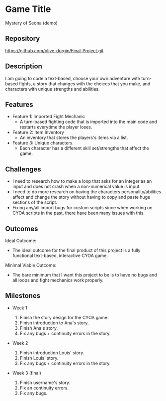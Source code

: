 # Game Title
Mystery of Seona (demo)

## Repository
https://github.com/olive-durgin/Final-Project.git

## Description
I am going to code a text-based, choose your own adventure with turn-based fights, a story that changes with the choices that you make, and characters with unique strengths and abilities.

## Features
- Feature 1: Imported Fight Mechanic
	- A turn-based fighting code that is imported into the main code and restarts everytime the player loses.
- Feature 2: Item Inventory
	- An inventory that stores the players's items via a list.
- Feature 3: Unique characters.
	- Each character has a different skill set/strengths that affect the game.

## Challenges
- I need to research how to make a loop that asks for an integer as an input and does not crash when a non-numerical value is input.
- I need to do more research on having the characters personality/abilities affect and change the story without having to copy and paste huge sections of the script.
- Fixing any/all import bugs for custom scripts since when working on CYOA scripts in the past, there have been many issues with this.

## Outcomes
Ideal Outcome:
- The ideal outcome for the final product of this project is a fully functional text-based, interactive CYOA game.

Minimal Viable Outcome:
- The bare minimum that I want this project to be is to have no bugs and all loops and fight mechanics work properly.

## Milestones

- Week 1
  1. Finish the story design for the CYOA game.
  2. Finish introduction to Ana's story.
  3. Finish Ana's story.
  4. Fix any bugs + continuity errors in the story.

- Week 2
  1. Finish introduction Louis' story.
  2. Finish Louis' story.
  3. Fix any bugs + continuity errors in the story.

- Week 3 (final)
  1. Finish username's story.
  2. Fix an continuity errors.
  3. Fix any bugs.